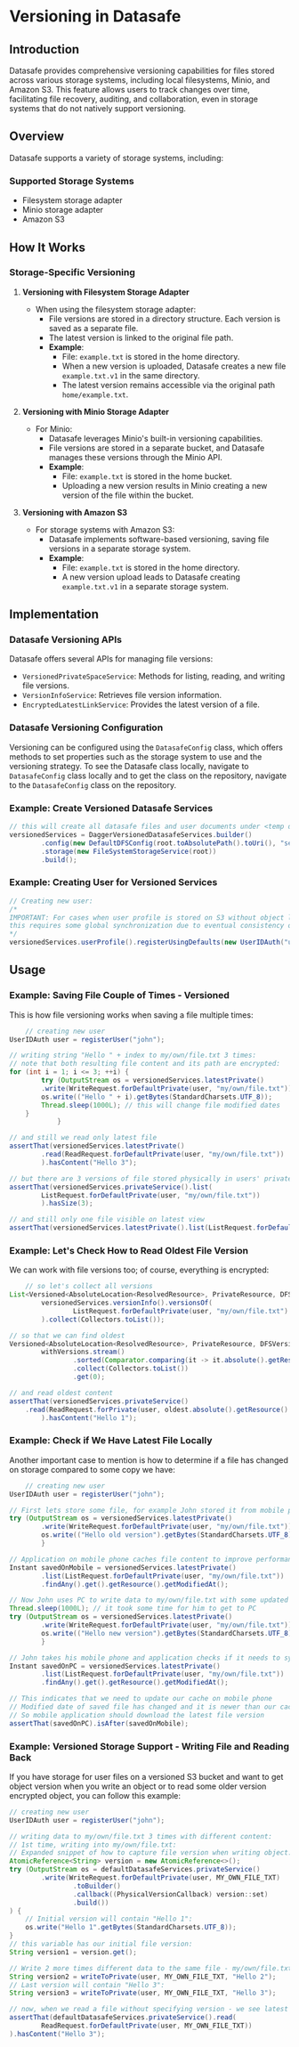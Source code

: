 # Versioning in Datasafe

## Introduction
Datasafe provides comprehensive versioning capabilities for files stored across various storage systems, including local filesystems, Minio, and Amazon S3. This feature allows users to track changes over time, facilitating file recovery, auditing, and collaboration, even in storage systems that do not natively support versioning.

## Overview
Datasafe supports a variety of storage systems, including:

### Supported Storage Systems
- Filesystem storage adapter
- Minio storage adapter
- Amazon S3

## How It Works

### Storage-Specific Versioning
1. **Versioning with Filesystem Storage Adapter**
    - When using the filesystem storage adapter:
        - File versions are stored in a directory structure. Each version is saved as a separate file.
        - The latest version is linked to the original file path.
        - **Example**:
            - File: `example.txt` is stored in the home directory.
            - When a new version is uploaded, Datasafe creates a new file `example.txt.v1` in the same directory.
            - The latest version remains accessible via the original path `home/example.txt`.

2. **Versioning with Minio Storage Adapter**
    - For Minio:
        - Datasafe leverages Minio's built-in versioning capabilities.
        - File versions are stored in a separate bucket, and Datasafe manages these versions through the Minio API.
        - **Example**:
            - File: `example.txt` is stored in the home bucket.
            - Uploading a new version results in Minio creating a new version of the file within the bucket.

3. **Versioning with Amazon S3**
    - For storage systems with Amazon S3:
        - Datasafe implements software-based versioning, saving file versions in a separate storage system.
        - **Example**:
            - File: `example.txt` is stored in the home directory.
            - A new version upload leads to Datasafe creating `example.txt.v1` in a separate storage system.

## Implementation

### Datasafe Versioning APIs
Datasafe offers several APIs for managing file versions:
- `VersionedPrivateSpaceService`: Methods for listing, reading, and writing file versions.
- `VersionInfoService`: Retrieves file version information.
- `EncryptedLatestLinkService`: Provides the latest version of a file.

### Datasafe Versioning Configuration
Versioning can be configured using the `DatasafeConfig` class, which offers methods to set properties such as the storage system to use and the versioning strategy. To see the Datasafe class locally, navigate to `DatasafeConfig` class locally and to get the class on the repository, navigate to the `DatasafeConfig` class on the repository.

### Example: Create Versioned Datasafe Services
```java
// this will create all datasafe files and user documents under <temp dir path>
versionedServices = DaggerVersionedDatasafeServices.builder()
        .config(new DefaultDFSConfig(root.toAbsolutePath().toUri(), "secret"::toCharArray))
        .storage(new FileSystemStorageService(root))
        .build();
```
### Example: Creating User for Versioned Services

```java
// Creating new user:
/*
IMPORTANT: For cases when user profile is stored on S3 without object locks,
this requires some global synchronization due to eventual consistency or you need to supply globally unique username on registration
*/
versionedServices.userProfile().registerUsingDefaults(new UserIDAuth("user", "passwrd"::toCharArray));

```
## Usage
### Example: Saving File Couple of Times - Versioned
This is how file versioning works when saving a file multiple times:

```java
    // creating new user
UserIDAuth user = registerUser("john");

// writing string "Hello " + index to my/own/file.txt 3 times:
// note that both resulting file content and its path are encrypted:
for (int i = 1; i <= 3; ++i) {
        try (OutputStream os = versionedServices.latestPrivate()
        .write(WriteRequest.forDefaultPrivate(user, "my/own/file.txt"))) {
        os.write(("Hello " + i).getBytes(StandardCharsets.UTF_8));
        Thread.sleep(1000L); // this will change file modified dates
    }
            }

// and still we read only latest file
assertThat(versionedServices.latestPrivate()
        .read(ReadRequest.forDefaultPrivate(user, "my/own/file.txt"))
        ).hasContent("Hello 3");

// but there are 3 versions of file stored physically in users' privatespace:
assertThat(versionedServices.privateService().list(
        ListRequest.forDefaultPrivate(user, "my/own/file.txt"))
        ).hasSize(3);

// and still only one file visible on latest view
assertThat(versionedServices.latestPrivate().list(ListRequest.forDefaultPrivate(user, ""))).hasSize(1);

```

### Example: Let's Check How to Read Oldest File Version
We can work with file versions too; of course, everything is encrypted:

```java
    // so let's collect all versions
List<Versioned<AbsoluteLocation<ResolvedResource>, PrivateResource, DFSVersion>> withVersions =
        versionedServices.versionInfo().versionsOf(
                ListRequest.forDefaultPrivate(user, "my/own/file.txt")
        ).collect(Collectors.toList());

// so that we can find oldest
Versioned<AbsoluteLocation<ResolvedResource>, PrivateResource, DFSVersion> oldest =
        withVersions.stream()
                .sorted(Comparator.comparing(it -> it.absolute().getResource().getModifiedAt()))
                .collect(Collectors.toList())
                .get(0);

// and read oldest content
assertThat(versionedServices.privateService()
    .read(ReadRequest.forPrivate(user, oldest.absolute().getResource().asPrivate()))
        ).hasContent("Hello 1");

```

### Example: Check if We Have Latest File Locally
Another important case to mention is how to determine if a file has changed on storage compared to some copy we have:

```java
    // creating new user
UserIDAuth user = registerUser("john");

// First lets store some file, for example John stored it from mobile phone
try (OutputStream os = versionedServices.latestPrivate()
        .write(WriteRequest.forDefaultPrivate(user, "my/own/file.txt"))) {
        os.write(("Hello old version").getBytes(StandardCharsets.UTF_8));
        }

// Application on mobile phone caches file content to improve performance, so it should cache timestamp too
Instant savedOnMobile = versionedServices.latestPrivate()
        .list(ListRequest.forDefaultPrivate(user, "my/own/file.txt"))
        .findAny().get().getResource().getModifiedAt();

// Now John uses PC to write data to my/own/file.txt with some updated data
Thread.sleep(1000L); // it took some time for him to get to PC
try (OutputStream os = versionedServices.latestPrivate()
        .write(WriteRequest.forDefaultPrivate(user, "my/own/file.txt"))) {
        os.write(("Hello new version").getBytes(StandardCharsets.UTF_8));
        }

// John takes his mobile phone and application checks if it needs to sync content
Instant savedOnPC = versionedServices.latestPrivate()
        .list(ListRequest.forDefaultPrivate(user, "my/own/file.txt"))
        .findAny().get().getResource().getModifiedAt();

// This indicates that we need to update our cache on mobile phone
// Modified date of saved file has changed and it is newer than our cached date
// So mobile application should download the latest file version
assertThat(savedOnPC).isAfter(savedOnMobile);

```

### Example: Versioned Storage Support - Writing File and Reading Back
If you have storage for user files on a versioned S3 bucket and want to get object version when you write an object or to read some older version encrypted object, you can follow this example:

```java
// creating new user
UserIDAuth user = registerUser("john");

// writing data to my/own/file.txt 3 times with different content:
// 1st time, writing into my/own/file.txt:
// Expanded snippet of how to capture file version when writing object:
AtomicReference<String> version = new AtomicReference<>();
try (OutputStream os = defaultDatasafeServices.privateService()
        .write(WriteRequest.forDefaultPrivate(user, MY_OWN_FILE_TXT)
                .toBuilder()
                .callback((PhysicalVersionCallback) version::set)
                .build())
) {
    // Initial version will contain "Hello 1":
    os.write("Hello 1".getBytes(StandardCharsets.UTF_8));
}
// this variable has our initial file version:
String version1 = version.get();

// Write 2 more times different data to the same file - my/own/file.txt:
String version2 = writeToPrivate(user, MY_OWN_FILE_TXT, "Hello 2");
// Last version will contain "Hello 3":
String version3 = writeToPrivate(user, MY_OWN_FILE_TXT, "Hello 3");

// now, when we read a file without specifying version - we see latest file content:
assertThat(defaultDatasafeServices.privateService().read(
        ReadRequest.forDefaultPrivate(user, MY_OWN_FILE_TXT))
).hasContent("Hello 3");

```

